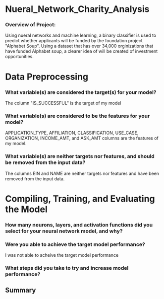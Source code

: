 # Nueral_Network_Charity_Analysis

### Overview of Project:

Using nueral networks and machine learning, a binary classifier is used to predict whether applicants will be funded by the foundation project "Alphabet Soup". Using a dataset that has over 34,000 orginizations that have funded Alphabet soup, a clearer idea of will be created of investment opportunities. 

# Data Preprocessing
### What variable(s) are considered the target(s) for your model?

The column "IS_SUCCESSFUL" is the target of my model

### What variable(s) are considered to be the features for your model?

APPLICATION_TYPE, AFFILIATION, CLASSIFICATION, USE_CASE, ORGANIZATION, INCOME_AMT, and ASK_AMT columns are the features of my model.

### What variable(s) are neither targets nor features, and should be removed from the input data?

The columns EIN and NAME are neither targets nor features and have been removed from the input data.

# Compiling, Training, and Evaluating the Model

### How many neurons, layers, and activation functions did you select for your neural network model, and why?

### Were you able to achieve the target model performance?

I was not able to acheive the target model performance

### What steps did you take to try and increase model performance?

## Summary
